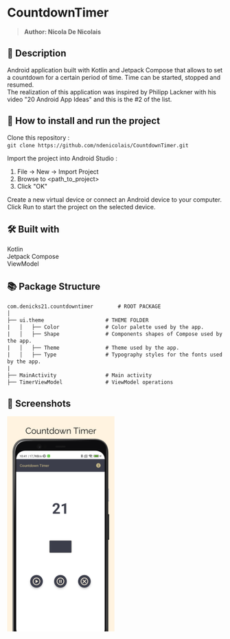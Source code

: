 # CountdownTimer
> <b>Author: Nicola De Nicolais</b>

## 📄 Description
Android application built with Kotlin and Jetpack Compose that allows to set a countdown for a certain period of time. Time can be started, stopped and resumed.<br/>
The realization of this application was inspired by Philipp Lackner with his video "20 Android App Ideas" and this is the #2 of the list.

## 🔨  How to install and run the project
Clone this repository :<br/>
`
git clone https://github.com/ndenicolais/CountdownTimer.git
`

Import the project into Android Studio :

1. File -> New -> Import Project
2. Browse to <path_to_project>
3. Click "OK"

Create a new virtual device or connect an Android device to your computer.</br>
Click Run to start the project on the selected device.

## 🛠️ Built with
Kotlin</br>
Jetpack Compose<br>
ViewModel

## 📚 Package Structure

```
com.denicks21.countdowntimer        # ROOT PACKAGE
│
├── ui.theme                    # THEME FOLDER
|   │   ├── Color               # Color palette used by the app.
|   │   ├── Shape               # Components shapes of Compose used by the app.
|   │   ├── Theme               # Theme used by the app.
|   │   ├── Type                # Typography styles for the fonts used by the app.
|
├── MainActivity                # Main activity
├── TimerViewModel              # ViewModel operations
```

## 📎 Screenshots
<p float="left">
<img height="500em" src="images/screen.png" title="CountdownTimer's screen preview">
